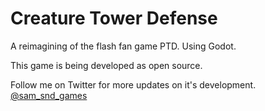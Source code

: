 # Creature Tower Defense
A reimagining of the flash fan game PTD. Using Godot.

This game is being developed as open source.

Follow me on Twitter for more updates on it's development. [@sam_snd_games](https://twitter.com/sam_snd_games)
